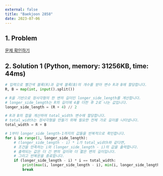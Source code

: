 ```yaml
---
external: false
title: "Baekjoon 2858"
date: 2023-07-06
---
```


## 1. Problem

[문제 확인하기](https://www.acmicpc.net/problem/2858)

## 2. Solution 1 (Python, memory: 31256KB, time: 44ms)

```python
# 입력으로 빨간색 블록(R)과 갈색 블록(B)의 개수를 받아 변수 R과 B에 할당합니다.
R, B = map(int, input().split())

# R을 기반으로 정사각형의 한 변의 길이인 longer_side_length를 계산합니다.
# longer_side_length는 R의 길이에 4를 더한 후 2로 나눈 값입니다.
longer_side_length = (R + 4) // 2

# R과 B의 합을 계산하여 total_width 변수에 할당합니다.
# total_width는 정사각형을 만들기 위해 필요한 전체 가로 길이를 나타냅니다.
total_width = R + B

# 1부터 longer_side_length-1까지의 값들을 반복적으로 확인합니다.
for i in range(1, longer_side_length):
    # (longer_side_length - i) * i가 total_width와 같다면,
    # 조건을 만족하는 i와 (longer_side_length - i)의 값을 출력합니다.
    # 출력되는 값은 더 긴 변의 길이와 더 짧은 변의 길이입니다.
    # 그리고 반복문을 종료합니다.
    if (longer_side_length - i) * i == total_width:
        print(max(i, longer_side_length - i), min(i, longer_side_length - i))
        break
```
